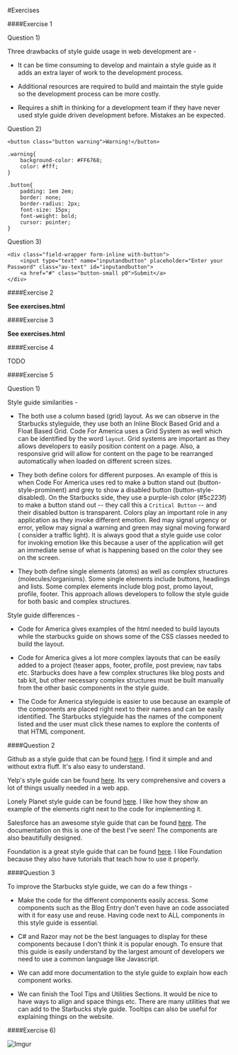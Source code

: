 #Exercises 

####Exercise 1

Question 1)

Three drawbacks of style guide usage in web development are -

- It can be time consuming to develop and maintain a style guide as it adds an extra layer of work to the development process.

- Additional resources are required to build and maintain the style guide so the development process can be more costly.

- Requires a shift in thinking for a development team if they have never used style guide driven development before. Mistakes an be expected. 

Question 2)

	<button class="button warning">Warning!</button>

	.warning{
		background-color: #FF6768; 
		color: #fff; 	
	}

	.button{
		padding: 1em 2em; 
		border: none; 
		border-radius: 2px; 
		font-size: 15px; 
		font-weight: bold; 
		cursor: pointer;
	}

Question 3)


	<div class="field-wrapper form-inline with-button">
        <input type="text" name="inputandbutton" placeholder="Enter your Password" class="av-text" id="inputandbutton">
        <a href="#" class="button-small p0">Submit</a>
	</div>


####Exercise 2

**See exercises.html**

####Exercise 3

**See exercises.html**

####Exercise 4

TODO

####Exercise 5

Question 1)

Style guide similarities -

- The both use a column based (grid) layout. As we can observe in the Starbucks styleguide, they use both an Inline Block Based Grid and a Float Based Grid. Code For America uses a Grid System as well which can be identified by the word `layout`. Grid systems are important as they allows developers to easily position content on a page. Also, a responsive grid will allow for content on the page to be rearranged automatically when loaded on different screen sizes. 

- They both define colors for different purposes. An example of this is when Code For America uses red to make a button stand out (button-style-prominent) and grey to show a disabled button (button-style-disabled). On the Starbucks side, they use a purple-ish color (#5c223f) to make a button stand out -- they call this a `Critical Button` -- and their disabled button is transparent. Colors play an important role in any application as they invoke different emotion. Red may signal urgency or error, yellow may signal a warning and green may signal moving forward ( consider a traffic light). It is always good that a style guide use color for invoking emotion like this because a user of the application will get an immediate sense of what is happening based on the color they see on the screen. 

- They both define single elements (atoms) as well as complex structures (molecules/organisms). Some single elements include buttons, headings and lists. Some complex elements include blog post, promo layout, profile, footer. This approach allows developers to follow the style guide for both basic and complex structures. 

Style guide differences -

- Code for America gives examples of the html needed to build layouts while the starbucks guide on shows some of the CSS classes needed to build the layout. 

- Code for America gives a lot more complex layouts that can be easily added to a project (teaser apps, footer, profile, post preview, nav tabs etc. Starbucks does have a few complex structures like blog posts and tab kit, but other necessary complex structures must be built manually from the other basic components in the style guide. 

- The Code for America styleguide is easier to use because an example of the components are placed right next to their names and can be easily identified. The Starbucks styleguide has the names of the component listed and the user must click these names to explore the contents of that HTML component. 

####Question 2

Github as a style guide that can be found [here](http://primercss.io/scaffolding/). I find it simple and and without extra fluff. It's also easy to understand.

Yelp's style guide can be found [here](http://www.yelp.com/styleguide). Its very comprehensive and covers a lot of things usually needed in a web app. 

Lonely Planet style guide can be found [here](http://rizzo.lonelyplanet.com/styleguide). I like how they show an example of the elements right next to the code for implementing it. 

Salesforce has an awesome style guide that can be found [here](https://www.lightningdesignsystem.com/). The documentation on this is one of the best I've seen! The components are also beautifully designed. 

Foundation is a great style guide that can be found [here](http://foundation.zurb.com/sites/docs/). I like Foundation because they also have tutorials that teach how to use it properly. 

####Question 3

To improve the Starbucks style guide, we can do a few things -

- Make the code for the different components easily access. Some components such as the Blog Entry don't even have an code associated with it for easy use and reuse. Having code next to ALL components in this style guide is essential. 

- C# and Razor may not be the best languages to display for these components because I don't think it is popular enough. To ensure that this guide is easily understand by the largest amount of developers we need to use a common language like Javascript. 

- We can add more documentation to the style guide to explain how each component works. 

- We can finish the Tool Tips and Utilities Sections. It would be nice to have ways to align and space things etc. There are many utilities that we can add to the Starbucks style guide. Tooltips can also be useful for explaining things on the website.



####Exercise 6)

![Imgur](http://i.imgur.com/jNym92h.png)




